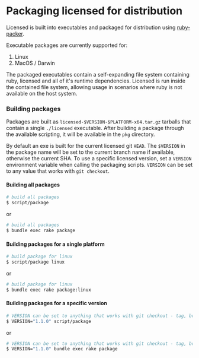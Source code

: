 # Packaging licensed for distribution

Licensed is built into executables and packaged for distribution using [ruby-packer][ruby-packer].

Executable packages are currently supported for:
1. Linux
2. MacOS / Darwin

The packaged executables contain a self-expanding file system containing ruby, licensed and all of it's runtime dependencies.  Licensed is run inside the contained file system, allowing usage in scenarios where ruby is not available on the host system.

### Building packages

Packages are built as `licensed-$VERSION-$PLATFORM-x64.tar.gz` tarballs that contain a single `./licensed` executable.  After building a package through the available scripting, it will be available in the `pkg` directory.

By default an exe is built for the current licensed git `HEAD`.  The
`$VERSION` in the package name will be set to the current branch name if
available, otherwise the current SHA.  To use a specific licensed version,
set a `VERSION` environment variable when calling the packaging scripts.  `VERSION` can be set to any value that works with `git checkout`.

#### Building all packages
```bash
# build all packages
$ script/package
```
or
```bash
# build all packages
$ bundle exec rake package
```

#### Building packages for a single platform
```bash
# build package for linux
$ script/package linux
```
or
```bash
# build package for linux
$ bundle exec rake package:linux
```

#### Building packages for a specific version
```bash
# VERSION can be set to anything that works with git checkout - tag, branch, SHA1
$ VERSION="1.1.0" script/package
```
or
```bash
# VERSION can be set to anything that works with git checkout - tag, branch, SHA1
$ VERSION="1.1.0" bundle exec rake package
```

[ruby-packer]: https://github.com/pmq20/ruby-packer
